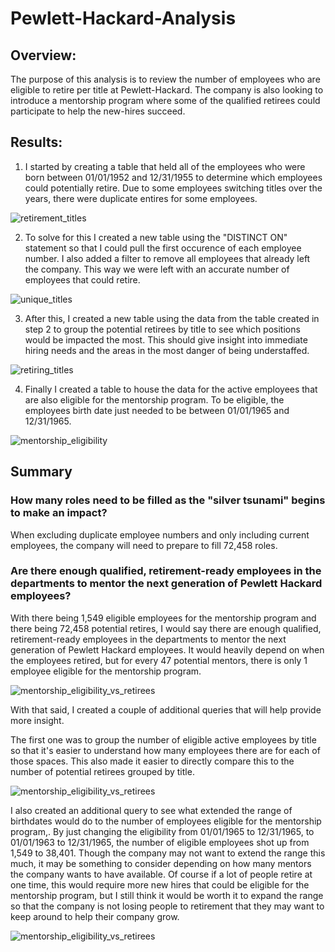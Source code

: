 # Pewlett-Hackard-Analysis


## Overview: 

The purpose of this analysis is to review the number of employees who are eligible to retire per title at Pewlett-Hackard. The company is also looking to introduce a mentorship program where some of the qualified retirees could participate to help the new-hires succeed. 

## Results: 

1. I started by creating a table that held all of the employees who were born between 01/01/1952 and 12/31/1955 to determine which employees could potentially retire. Due to some employees switching titles over the years, there were duplicate entires for some employees. 

![retirement_titles]()

2. To solve for this I created a new table using the "DISTINCT ON" statement so that I could pull the first occurence of each employee number. I also added a filter to remove all employees that already left the company. This way we were left with an accurate number of employees that could retire. 

![unique_titles]()

3. After this, I created a new table using the data from the table created in step 2 to group the potential retirees by title to see which positions would be impacted the most. This should give insight into immediate hiring needs and the areas in the most danger of being understaffed. 

![retiring_titles]()

4. Finally I created a table to house the data for the active employees that are also eligible for the mentorship program. To be eligible, the employees birth date just needed to be between 01/01/1965 and 12/31/1965. 

![mentorship_eligibility]()

## Summary

### How many roles need to be filled as the "silver tsunami" begins to make an impact? 

When excluding duplicate employee numbers and only including current employees, the company will need to prepare to fill 72,458 roles. 


### Are there enough qualified, retirement-ready employees in the departments to mentor the next generation of Pewlett Hackard employees? 

With there being 1,549 eligible employees for the mentorship program and there being 72,458 potential retires, I would say there are enough qualified, retirement-ready employees in the departments to mentor the next generation of Pewlett Hackard employees. It would heavily depend on when the employees retired, but for every 47 potential mentors, there is only 1 employee eligible for the mentorship program. 

![mentorship_eligibility_vs_retirees]()


With that said, I created a couple of additional queries that will help provide more insight. 

The first one was to group the number of eligible active employees by title so that it's easier to understand how many employees there are for each of those spaces. This also made it easier to directly compare this to the number of potential retirees grouped by title. 

![mentorship_eligibility_vs_retirees]()

I also created an additional query to see what extended the range of birthdates would do to the number of employees eligible for the mentorship program,. By just changing the eligibility from 01/01/1965 to 12/31/1965, to 01/01/1963 to 12/31/1965, the number of eligible employees shot up from 1,549 to 38,401. Though the company may not want to extend the range this much, it may be something to consider depending on how many mentors the company wants to have available. Of course if a lot of people retire at one time, this would require more new hires that could be eligible for the mentorship program, but I still think it would be worth it to expand the range so that the company is not losing people to retirement that they may want to keep around to help their company grow.  

![mentorship_eligibility_vs_retirees]()

